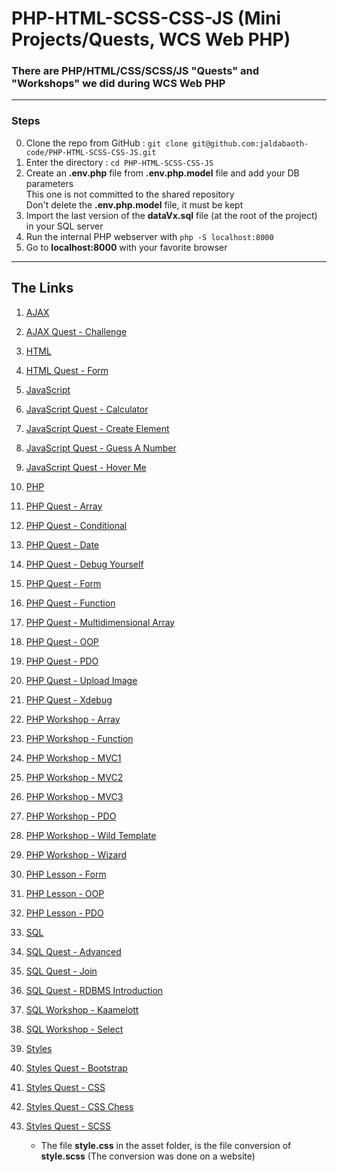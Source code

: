 <h1>PHP-HTML-SCSS-CSS-JS (Mini Projects/Quests, WCS Web PHP)</h1>

### There are PHP/HTML/CSS/SCSS/JS "Quests" and "Workshops" we did during WCS Web PHP


---

### Steps

0. Clone the repo from GitHub : `git clone git@github.com:jaldabaoth-code/PHP-HTML-SCSS-CSS-JS.git`
1. Enter the directory : `cd PHP-HTML-SCSS-CSS-JS`
2. Create an <b>.env.php</b> file from <b>.env.php.model</b> file and add your DB parameters<br/>
    This one is not committed to the shared repository<br/>
    Don't delete the <b>.env.php.model</b> file, it must be kept
3. Import the last version of the <b>dataVx.sql</b> file (at the root of the project) in your SQL server
4. Run the internal PHP webserver with `php -S localhost:8000`
5. Go to <b>localhost:8000</b> with your favorite browser

---

## The Links

1. <a href="https://github.com/jaldabaoth-code/PHP-HTML-SCSS-CSS-JS/tree/main/ajax">AJAX</a>

2. <a href="https://github.com/jaldabaoth-code/PHP-HTML-SCSS-CSS-JS/tree/main/ajax/quests/challenge">AJAX Quest - Challenge</a>

3. <a href="https://github.com/jaldabaoth-code/PHP-HTML-SCSS-CSS-JS/tree/main/html">HTML</a>

4. <a href="https://github.com/jaldabaoth-code/PHP-HTML-SCSS-CSS-JS/tree/main/html/quests/form">HTML Quest - Form</a>

5. <a href="https://github.com/jaldabaoth-code/PHP-HTML-SCSS-CSS-JS/tree/main/javaScript">JavaScript</a>

6. <a href="https://github.com/jaldabaoth-code/PHP-HTML-SCSS-CSS-JS/tree/main/javaScript/quests/calculator">JavaScript Quest - Calculator</a>

7. <a href="https://github.com/jaldabaoth-code/PHP-HTML-SCSS-CSS-JS/tree/main/javaScript/quests/createElement">JavaScript Quest - Create Element</a>

8. <a href="https://github.com/jaldabaoth-code/PHP-HTML-SCSS-CSS-JS/tree/main/javaScript/quests/guessNumber">JavaScript Quest - Guess A Number</a>

9. <a href="https://github.com/jaldabaoth-code/PHP-HTML-SCSS-CSS-JS/tree/main/javaScript/quests/hoverMe">JavaScript Quest - Hover Me</a>

10. <a href="https://github.com/jaldabaoth-code/PHP-HTML-SCSS-CSS-JS/tree/main/php">PHP</a>

11. <a href="https://github.com/jaldabaoth-code/PHP-HTML-SCSS-CSS-JS/tree/main/php/quests/array">PHP Quest - Array</a>

12. <a href="https://github.com/jaldabaoth-code/PHP-HTML-SCSS-CSS-JS/tree/main/php/quests/conditional">PHP Quest - Conditional</a>

13. <a href="https://github.com/jaldabaoth-code/PHP-HTML-SCSS-CSS-JS/tree/main/php/quests/date">PHP Quest - Date</a>

14. <a href="https://github.com/jaldabaoth-code/PHP-HTML-SCSS-CSS-JS/tree/main/php/quests/debugYourself">PHP Quest - Debug Yourself</a>

15. <a href="https://github.com/jaldabaoth-code/PHP-HTML-SCSS-CSS-JS/tree/main/php/quests/form">PHP Quest - Form</a>

16. <a href="https://github.com/jaldabaoth-code/PHP-HTML-SCSS-CSS-JS/tree/main/php/quests/function">PHP Quest - Function</a>

17. <a href="https://github.com/jaldabaoth-code/PHP-HTML-SCSS-CSS-JS/tree/main/php/quests/multidimensionalArray">PHP Quest - Multidimensional Array</a>

18. <a href="https://github.com/jaldabaoth-code/PHP-HTML-SCSS-CSS-JS/tree/main/php/quests/oop">PHP Quest - OOP</a>

19. <a href="https://github.com/jaldabaoth-code/PHP-HTML-SCSS-CSS-JS/tree/main/php/quests/pdo">PHP Quest - PDO</a>

20. <a href="https://github.com/jaldabaoth-code/PHP-HTML-SCSS-CSS-JS/tree/main/php/quests/uploadImage">PHP Quest - Upload Image</a>

21. <a href="https://github.com/jaldabaoth-code/PHP-HTML-SCSS-CSS-JS/tree/main/php/quests/xdebug">PHP Quest - Xdebug</a>

22. <a href="https://github.com/jaldabaoth-code/PHP-HTML-SCSS-CSS-JS/tree/main/php/workshops/array">PHP Workshop - Array</a>

23. <a href="https://github.com/jaldabaoth-code/PHP-HTML-SCSS-CSS-JS/tree/main/php/workshops/function">PHP Workshop - Function</a>

24. <a href="https://github.com/jaldabaoth-code/PHP-HTML-SCSS-CSS-JS/tree/main/php/workshops/mvc1">PHP Workshop - MVC1</a>

25. <a href="https://github.com/jaldabaoth-code/PHP-HTML-SCSS-CSS-JS/tree/main/php/workshops/mvc2">PHP Workshop - MVC2</a>

26. <a href="https://github.com/jaldabaoth-code/PHP-HTML-SCSS-CSS-JS/tree/main/php/workshops/mvc3">PHP Workshop - MVC3</a>

27. <a href="https://github.com/jaldabaoth-code/PHP-HTML-SCSS-CSS-JS/tree/main/php/workshops/pdo">PHP Workshop - PDO</a>

28. <a href="https://github.com/jaldabaoth-code/PHP-HTML-SCSS-CSS-JS/tree/main/php/workshops/wildTemplate">PHP Workshop - Wild Template</a>

29. <a href="https://github.com/jaldabaoth-code/PHP-HTML-SCSS-CSS-JS/tree/main/php/workshops/wizard">PHP Workshop - Wizard</a>

30. <a href="https://github.com/jaldabaoth-code/PHP-HTML-SCSS-CSS-JS/tree/main/php/lessons/form">PHP Lesson - Form</a>

31. <a href="https://github.com/jaldabaoth-code/PHP-HTML-SCSS-CSS-JS/tree/main/php/lessons/oop">PHP Lesson - OOP</a>

32. <a href="https://github.com/jaldabaoth-code/PHP-HTML-SCSS-CSS-JS/tree/main/php/lessons/pdo">PHP Lesson - PDO</a>

33. <a href="https://github.com/jaldabaoth-code/PHP-HTML-SCSS-CSS-JS/tree/main/sql">SQL</a>

34. <a href="https://github.com/jaldabaoth-code/PHP-HTML-SCSS-CSS-JS/tree/main/sql/quests/advanced">SQL Quest - Advanced</a>

35. <a href="https://github.com/jaldabaoth-code/PHP-HTML-SCSS-CSS-JS/tree/main/sql/quests/join">SQL Quest - Join</a>

36. <a href="https://github.com/jaldabaoth-code/PHP-HTML-SCSS-CSS-JS/tree/main/sql/quests/rdbmsIntroduction">SQL Quest - RDBMS Introduction</a>

37. <a href="https://github.com/jaldabaoth-code/PHP-HTML-SCSS-CSS-JS/tree/main/sql/workshops/kaamelott">SQL Workshop - Kaamelott</a>

38. <a href="https://github.com/jaldabaoth-code/PHP-HTML-SCSS-CSS-JS/tree/main/sql/workshops/select">SQL Workshop - Select</a>

39. <a href="https://github.com/jaldabaoth-code/PHP-HTML-SCSS-CSS-JS/tree/main/styles">Styles</a>

40. <a href="https://github.com/jaldabaoth-code/PHP-HTML-SCSS-CSS-JS/tree/main/styles/quests/bootstrap">Styles Quest - Bootstrap</a>

41. <a href="https://github.com/jaldabaoth-code/PHP-HTML-SCSS-CSS-JS/tree/main/styles/quests/css">Styles Quest - CSS</a>

42. <a href="https://github.com/jaldabaoth-code/PHP-HTML-SCSS-CSS-JS/tree/main/styles/quests/cssChess">Styles Quest - CSS Chess</a>

43. <a href="https://github.com/jaldabaoth-code/PHP-HTML-SCSS-CSS-JS/tree/main/styles/quests/scss">Styles Quest - SCSS</a>
    - The file <b>style.css</b> in the asset folder, is the file conversion of <b>style.scss</b> (The conversion was done on a website)

